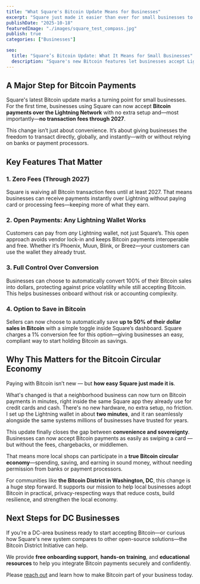 ```yaml
---
title: "What Square's Bitcoin Update Means for Businesses"
excerpt: "Square just made it easier than ever for small businesses to accept Bitcoin—and keep their freedom to choose how they use it."
publishDate: "2025-10-18"
featuredImage: "./images/square_test_compass.jpg"
publish: true
categories: ["Businesses"]

seo:
  title: "Square’s Bitcoin Update: What It Means for Small Businesses"
  description: "Square's new Bitcoin features let businesses accept Lightning payments with zero fees and full control over Bitcoin or dollar conversions."
---
```


## A Major Step for Bitcoin Payments

Square's latest Bitcoin update marks a turning point for small businesses. For the first time, businesses using Square can now accept **Bitcoin payments over the Lightning Network** with no extra setup and—most importantly—**no transaction fees through 2027**.

This change isn’t just about convenience. It’s about giving businesses the freedom to transact directly, globally, and instantly—with or without relying on banks or payment processors.

## Key Features That Matter

### **1. Zero Fees (Through 2027)**
Square is waiving all Bitcoin transaction fees until at least 2027. That means businesses can receive payments instantly over Lightning without paying card or processing fees—keeping more of what they earn.

### **2. Open Payments: Any Lightning Wallet Works**
Customers can pay from *any* Lightning wallet, not just Square’s. This open approach avoids vendor lock-in and keeps Bitcoin payments interoperable and free. Whether it’s Phoenix, Muun, Blink, or Breez—your customers can use the wallet they already trust.

### **3. Full Control Over Conversion**
Businesses can choose to automatically convert 100% of their Bitcoin sales into dollars, protecting against price volatility while still accepting Bitcoin. This helps businesses onboard without risk or accounting complexity.

### **4. Option to Save in Bitcoin**
Sellers can now choose to automatically save **up to 50% of their dollar sales in Bitcoin** with a simple toggle inside Square’s dashboard. Square charges a 1% conversion fee for this option—giving businesses an easy, compliant way to start holding Bitcoin as savings.


## Why This Matters for the Bitcoin Circular Economy

Paying with Bitcoin isn’t new — but **how easy Square just made it is**.  

What's changed is that a neighborhood business can now turn on Bitcoin payments in minutes, right inside the same Square app they already use for credit cards and cash. There's no new hardware, no extra setup, no friction. I set up the Lightning wallet in about **two minutes**, and it ran seamlessly alongside the same systems millions of businesses have trusted for years.

This update finally closes the gap between **convenience and sovereignty**. Businesses can now accept Bitcoin payments as easily as swiping a card — but without the fees, chargebacks, or middlemen.  

That means more local shops can participate in a **true Bitcoin circular economy**—spending, saving, and earning in sound money, without needing permission from banks or payment processors.

For communities like **the Bitcoin District in Washington, DC**, this change is a huge step forward. It supports our mission to help local businesses adopt Bitcoin in practical, privacy-respecting ways that reduce costs, build resilience, and strengthen the local economy.


## Next Steps for DC Businesses

If you're a DC-area business ready to start accepting Bitcoin—or curious how Square's new system compares to other open-source solutions—the Bitcoin District Initiative can help.

We provide **free onboarding support**, **hands-on training**, and **educational resources** to help you integrate Bitcoin payments securely and confidently.

Please [reach out](/contact) and learn how to make Bitcoin part of your business today.